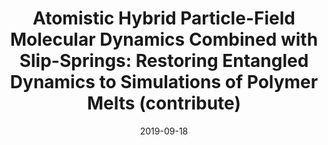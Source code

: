 ---
title: "Atomistic Hybrid Particle-Field Molecular Dynamics Combined with Slip-Springs: Restoring Entangled Dynamics to Simulations of Polymer Melts (contribute)"
collection: talks
type: "Talk"
permalink: /talks/2012-03-01-talk-1
venue: "CECAM/IRTG school: Bio/Soft Matter Simulations across Multiple Scales"
date: 2019-09-18
location: "Heidelberg, Germany"
---